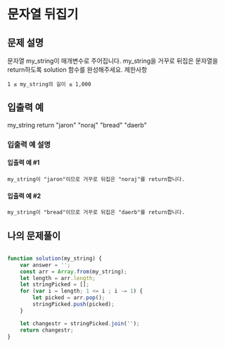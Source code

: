 # 문자열 뒤집기

## 문제 설명

문자열 my_string이 매개변수로 주어집니다. my_string을 거꾸로 뒤집은 문자열을 return하도록 solution 함수를 완성해주세요.
제한사항

    1 ≤ my_string의 길이 ≤ 1,000

## 입출력 예
my_string 	return
"jaron" 	"noraj"
"bread" 	"daerb"

### 입출력 예 설명
#### 입출력 예 #1

    my_string이 "jaron"이므로 거꾸로 뒤집은 "noraj"를 return합니다.

#### 입출력 예 #2

    my_string이 "bread"이므로 거꾸로 뒤집은 "daerb"를 return합니다.

## 나의 문제풀이 

```js

function solution(my_string) {
    var answer = '';
    const arr = Array.from(my_string);
    let length = arr.length;
    let stringPicked = [];
    for (var i = length; 1 <= i ; i -= 1) {
        let picked = arr.pop();
        stringPicked.push(picked);
    }

    let changestr = stringPicked.join('');
    return changestr;
}
```
